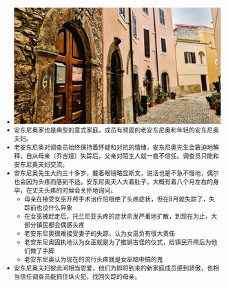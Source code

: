 - ![image.png](../assets/image_1631328284933_0.png)
- 安东尼奥家也是典型的意式家庭，成员有顽固的老安东尼奥和年轻的安东尼奥夫妇。
- 老安东尼奥对调查员始终保持着怀疑和对抗的情绪，安东尼奥先生会窘迫地解释，自从母亲（乔吉娅）失踪后，父亲对陌生人就一直不信任。调查员只能和安东尼奥夫妇交流。
- 安东尼奥先生大约三十多岁，戴着眼镜略显斯文，说话也是不急不慢地，偶尔也会因为头疼而感到不适。安东尼奥夫人大着肚子，大概有着八个月左右的身孕，在丈夫头疼的时候会关怀地询问。
	- 母亲在接受女巫开颅手术治疗后根绝了头疼症状，但在8月就失踪了，失踪前也没什么异象
	- 在女巫被赶走后，托兰尼亚头疼的症状俞发严重地扩散，到现在为止，大部分镇民都会偶感头疼
	- 老安东尼奥很难接受妻子的失踪，认为女巫负有很大责任
	- 老安东尼奥固执地认为女巫就是为了推销古怪的仪式，给镇民开颅后为他们做了手脚
	- 老安东尼奥认为现在的流行头疼就是女巫暗中搞的鬼
- 安东尼奥夫妇彼此间相当恩爱，他们为即将到来的新家庭成员感到骄傲，也相当信任调查员能抓住纵火犯，找回失踪的母亲。